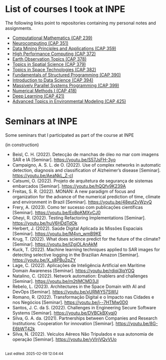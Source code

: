 # List of courses I took at INPE

The following links point to repositories containing my personal notes and assignments.

* [Computational Mathematics (CAP 239)](https://github.com/efurlanm/239/)
* [Neurocomputing (CAP 351)](https://github.com/efurlanm/351/)
* [Data Mining Principles and Applications (CAP 359)](https://github.com/efurlanm/359/)
* [High Performance Computing (CAP 372)](https://github.com/efurlanm/372/)
* [Earth Observation Topics (CAP 378)](https://github.com/efurlanm/378/)
* [Topics in Spatial Science (CAP 379)](https://github.com/efurlanm/379/)
* [Topics in Space Technologies (CAP 382)](https://github.com/efurlanm/382/)
* ​​[Fundamentals of Structured Programming (CAP 390)](https://github.com/efurlanm/390/)
* [Introduction to Data Science (CAP 394)](https://github.com/efurlanm/394/)
* [Massively Parallel Systems Programming (CAP 399)](https://github.com/efurlanm/399/)
* [Numerical Methods I (CAP 418)](https://github.com/efurlanm/418/)
* [Deep Learning (CAP 421)](https://github.com/efurlanm/421/)
* [Advanced Topics in Environmental Modeling (CAP 425)](https://github.com/efurlanm/425/)


# Seminars at INPE

Some seminars that I participated as part of the course at INPE

(in construction)

* Beisl, C. H. (2022). Detecção de manchas de óleo no mar com imagens SAR e IA [Seminar]. https://youtu.be/S57JsFH-3yo
* Campaigno, A. S. L. de O. (2022). Use of complex networks in automatic detection, diagnosis and classification of Alzheimer’s disease [Seminar]. https://youtu.be/AeaNkL_Z-cI
* Catsumi, O. (2022). Projeto de arquitetura de segurança de sistemas embarcados [Seminar]. https://youtu.be/hQQfv9K239A
* Freitas, S. R. (2022). MONAN: A new paradigm of focus and organization for the advance of the numerical prediction of time, climate and environment in Brazil [Seminar]. https://youtu.be/48eut2vWzvQ
* Frery, A. (2023). Como ter sucesso com publicações científicas [Seminar]. https://youtu.be/EoBpKMXvCJ0
* Gheyi, R. (2022). Testing Refactoring Implementations [Seminar]. https://youtu.be/huV6HDdTdOk
* Herbert, J. (2022). Saúde Digital Aplicada às Missões Espaciais [Seminar]. https://youtu.be/M4vn_wmB9KE
* Krug, T. (2022). What does science predict for the future of the climate? [Seminar]. https://youtu.be/lZgjOLAnAkM
* Kuck, T. (2022). Machine learning techniques applied to SAR images for detecting selective logging in the Brazilian Amazon [Seminar]. https://youtu.be/X_s8PBu2pZY
* Lage, C. (2022). Aplicações de Inteligência Artificial em Maritime Domain Awareness [Seminar]. https://youtu.be/rdiqi3lqYOQ
* Natalino, C. (2022). Network automation: Enablers and challenges [Seminar]. https://youtu.be/m2tiMCMD3JI
* Rebelo, L. (2023). Architectures in the Space Domain with AI and DevOps [Seminar]. https://youtu.be/xURMiY57SWU
* Romano, R. (2022). Transformação Digital e o Impacto nas Cidades e nos Negócios [Seminar]. https://youtu.be/j--7HTMw0D0
* Santos, J. C. da S. (2022). Challenges in Engineering Secure Software Systems [Seminar]. https://youtu.be/DVBCkBXyqj0
* Silva, G. A. da. (2021). Partnerships between Companies and Research Institutions: Cooperation for innovation [Seminar]. https://youtu.be/8G-E6bWT42k
* Silva, N. (2022). Veículos Aéreos Não Tripulados e sua autonomia de operação [Seminar]. https://youtu.be/yVIrjVQvVUo





<br><sub>Last edited: 2025-02-09 12:04:44</sub>
